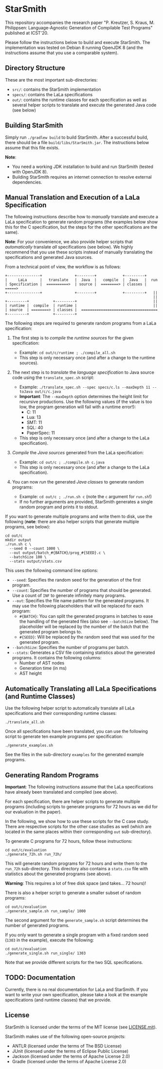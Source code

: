 # StarSmith

This repository accompanies the research paper "P. Kreutzer, S. Kraus, M. Philippsen:
Language-Agnostic Generation of Compilable Test Programs" published at ICST'20.

Please follow the instructions below to build and execute StarSmith. The implementation was tested
on Debian 8 running OpenJDK 8 (and the instructions assume that you use a comparable system).

## Directory Structure

These are the most important sub-directories:

- `src/`: contains the StarSmith implementation
- `specs/`: contains the LaLa specifications
- `out/`: contains the runtime classes for each specification as well as several helper scripts to
  translate and execute the generated Java code (see below)

## Building StarSmith

Simply run `./gradlew build` to build StarSmith. After a successful build, there should be a file
`build/libs/StarSmith.jar`. The instructions below assume that this file exists.

**Note**:

- You need a working JDK installation to build and run StarSmith (tested with OpenJDK 8).
- Building StarSmith requires an internet connection to resolve external dependencies.

## Manual Translation and Execution of a LaLa Specification

The following instructions describe how to *manually* translate and execute a LaLa specification to
generate random programs (the examples below show this for the C specification, but the steps for
the other specifications are the same).

**Note**: For your convenience, we also provide helper scripts that *automatically* translate *all*
specifications (see below). We highly recommend that you use these scripts instead of manually
translating the specifications and generated Java sources.

From a technical point of view, the workflow is as follows:

```
+---------------+               +--------+            +---------+
|     LaLa      |   translate   |  Java  |   compile  |  Java   |  run
| Specification |  ==========>  | source |  ========> | classes | =====>
+---------------+               +--------+            +---------+   ||
                                                                    ||
+---------+           +---------+                                   ||
| runtime |  compile  | runtime |                                   ||
| source  | ========> | classes |  ===================================
+---------+           +---------+
```

The following steps are required to generate random programs from a LaLa specification:

1. The first step is to *compile* the *runtime sources* for the given specification:
    - Example: `cd out/c/runtime ; ./compile_all.sh`
    - This step is only necessary once (and after a change to the runtime sources).

2. The next step is to *translate* the *language specification* to Java source code using the
   `translate_spec.sh` script:
    - Example: `./translate_spec.sh --spec specs/c.ls --maxDepth 11 --toJava out/c/c.java`
    - **Important**: The `--maxDepth` option determines the height limit for recursive productions.
      Use the following values (if the value is too low, the program generation will fail with a
      runtime error!):
        - C: 11
        - Lua: 13
        - SMT: 11
        - SQL: 40
        - PaperSpec: 11
    - This step is only necessary once (and after a change to the LaLa specification).

3. *Compile* the *Java sources* generated from the LaLa specification:
    - Example: `cd out/c ; ./compile.sh c.java`
    - This step is only necessary once (and after a change to the LaLa specification).

4. You can now *run* the generated *Java classes* to generate random programs:
    - Example: `cd out/c ; ./run.sh c` (note the `c` argument for `run.sh`!)
    - If no further arguments are provided, StarSmith generates a single random program and prints
      it to stdout.

If you want to generate multiple programs and write them to disk, use the following (**note**: there
are also helper scripts that generate multiple programs, see below):

```
cd out/c
mkdir output
./run.sh c \
  --seed 0 --count 1000 \
  --out output/batch_#{BATCH}/prog_#{SEED}.c \
  --batchSize 100 \
  --stats output/stats.csv
```

This uses the following command line options:

- `--seed`: Specifies the random seed for the generation of the first program.
- `--count`: Specifies the number of programs that should be generated. Use a count of `INF` to
  generate infinitely many programs.
- `--out`: Specifies the file name pattern for the generated programs. It may use the following
  placeholders that will be replaced for each program:
  - `#{BATCH}`: You can split the generated programs in batches to ease the handling of the
    generated files (also see `--batchSize` below). The placeholder will be replaced by the number
    of the batch that the generated program belongs to.
  - `#{SEED}`: Will be replaced by the random seed that was used for the generated program.
- `--batchSize`: Specifies the number of programs per batch.
- `--stats`: Generates a CSV file containing statistics about the generated programs. It contains
  the following columns:
  - Number of AST nodes
  - Generation time (in ms)
  - AST height


## Automatically Translating all LaLa Specifications (and Runtime Classes)

Use the following helper script to automatically translate all LaLa specifications and their
corresponding runtime classes:

```
./translate_all.sh
```

Once all specifications have been translated, you can use the following script to generate ten
example programs per specification:

```
./generate_examples.sh
```

See the files in the sub-directory `examples` for the generated example programs.


## Generating Random Programs

**Important**: The following instructions assume that the LaLa specifications have already been
translated and compiled (see above).

For each specification, there are helper scripts to generate multiple programs (including scripts to
generate programs for 72 hours as we did for our evaluation in the paper).

In the following, we show how to use these scripts for the C case study. There are respective
scripts for the other case studies as well (which are located in the same places within their
corresponding `out` sub-directory).

To generate C programs for 72 hours, follow these instructions:

```
cd out/c/evaluation
./generate_72h.sh run_72h/
```

This will generate random programs for 72 hours and write them to the `run_72h` sub-directory. This
directory also contains a `stats.csv` file with statistics about the generated programs (see above).

**Warning**: This requires a lot of free disk space (and takes... 72 hours)!

There is also a helper script to generate a smaller subset of random programs:

```
cd out/c/evaluation
./generate_sample.sh run_sample/ 1000
```

The second argument for the `generate_sample.sh` script determines the number of generated programs.

If you only want to generate a single program with a fixed random seed (`1303` in the example),
execute the following:

```
cd out/c/evaluation
./generate_single.sh run_single/ 1303
```

Note that we provide different scripts for the two SQL specifications.

## TODO: Documentation

Currently, there is no real documentation for LaLa and StarSmith. If you want to write your own
specification, please take a look at the example specifications (and runtime classes) that we
provide. 

## License

StarSmith is licensed under the terms of the MIT license (see [LICENSE.mit](LICENSE.mit)).

StarSmith makes use of the following open-source projects:

- ANTLR (licensed under the terms of The BSD License)
- JUnit (licensed under the terms of Eclipse Public License)
- Jackson (licensed under the terms of Apache License 2.0)
- Gradle (licensed under the terms of Apache License 2.0)
